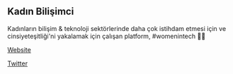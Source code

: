 
## <a name="kadinbilisimci"></a> Kadın Bilişimci

Kadınların bilişim & teknoloji sektörlerinde daha çok istihdam etmesi için ve cinsiyeteşitliği'ni yakalamak için çalışan platform, #womenintech 💪🏻


[Website](kadinbilisimci.com)

[Twitter](https://twitter.com/kadinbilisimci)



